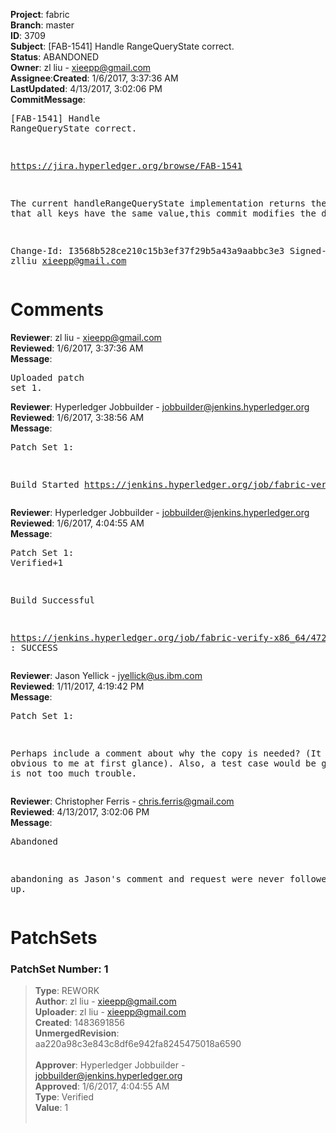 <strong>Project</strong>: fabric</br><strong>Branch</strong>: master<br><strong>ID</strong>: 3709<br><strong>Subject</strong>: [FAB-1541] Handle RangeQueryState correct.<br><strong>Status</strong>: ABANDONED<br><strong>Owner</strong>: zl liu - xieepp@gmail.com<br><strong>Assignee</strong>:<strong>Created</strong>: 1/6/2017, 3:37:36 AM<br><strong>LastUpdated</strong>: 4/13/2017, 3:02:06 PM<br><strong>CommitMessage</strong>:<br><pre>[FAB-1541] Handle RangeQueryState correct.

https://jira.hyperledger.org/browse/FAB-1541

The current handleRangeQueryState implementation returns the result
that all keys have the same value,this commit modifies the defect.

Change-Id: I3568b528ce210c15b3ef37f29b5a43a9aabbc3e3
Signed-off-by: zlliu <xieepp@gmail.com>
</pre><h1>Comments</h1><strong>Reviewer</strong>: zl liu - xieepp@gmail.com<br><strong>Reviewed</strong>: 1/6/2017, 3:37:36 AM<br><strong>Message</strong>: <pre>Uploaded patch set 1.</pre><strong>Reviewer</strong>: Hyperledger Jobbuilder - jobbuilder@jenkins.hyperledger.org<br><strong>Reviewed</strong>: 1/6/2017, 3:38:56 AM<br><strong>Message</strong>: <pre>Patch Set 1:

Build Started https://jenkins.hyperledger.org/job/fabric-verify-x86_64/4729/</pre><strong>Reviewer</strong>: Hyperledger Jobbuilder - jobbuilder@jenkins.hyperledger.org<br><strong>Reviewed</strong>: 1/6/2017, 4:04:55 AM<br><strong>Message</strong>: <pre>Patch Set 1: Verified+1

Build Successful 

https://jenkins.hyperledger.org/job/fabric-verify-x86_64/4729/ : SUCCESS</pre><strong>Reviewer</strong>: Jason Yellick - jyellick@us.ibm.com<br><strong>Reviewed</strong>: 1/11/2017, 4:19:42 PM<br><strong>Message</strong>: <pre>Patch Set 1:

Perhaps include a comment about why the copy is needed? (It was not obvious to me at first glance).  Also, a test case would be great if it is not too much trouble.</pre><strong>Reviewer</strong>: Christopher Ferris - chris.ferris@gmail.com<br><strong>Reviewed</strong>: 4/13/2017, 3:02:06 PM<br><strong>Message</strong>: <pre>Abandoned

abandoning as Jason's comment and request were never followed up.</pre><h1>PatchSets</h1><h3>PatchSet Number: 1</h3><blockquote><strong>Type</strong>: REWORK<br><strong>Author</strong>: zl liu - xieepp@gmail.com<br><strong>Uploader</strong>: zl liu - xieepp@gmail.com<br><strong>Created</strong>: 1483691856<br><strong>UnmergedRevision</strong>: aa220a98c3e843c8df6e942fa8245475018a6590<br><br><strong>Approver</strong>: Hyperledger Jobbuilder - jobbuilder@jenkins.hyperledger.org<br><strong>Approved</strong>: 1/6/2017, 4:04:55 AM<br><strong>Type</strong>: Verified<br><strong>Value</strong>: 1<br><br></blockquote>